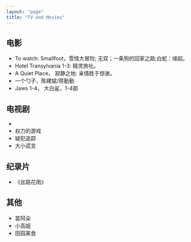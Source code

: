 ```yaml
---
layout: "page"
title: "TV and Movies"
---
```

## 电影
- To watch: Smallfoot，雪怪大冒险; 无双；一条狗的回家之路;白蛇：缘起。  
- Hotel Transylvania 1-3: 精灵旅社。
- A Quiet Place， 寂静之地: 亲情胜于惊骇。
- 一个勺子，陈建斌/蒋勤勤
- Jaws 1-4， 大白鲨，1-4部

## 电视剧
- 
- 权力的游戏
- 疑犯追踪
- 大小谎言

## 纪录片
- 《丝路花雨》

## 其他
- 苗阿朵
- 小高姐
- 田园美食
